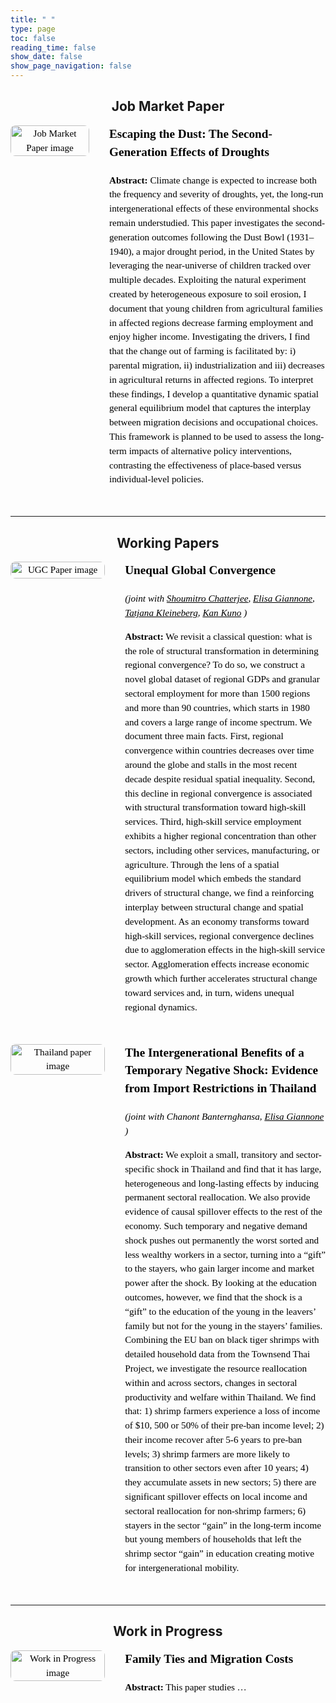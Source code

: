 ```yaml
---
title: " "
type: page
toc: false
reading_time: false
show_date: false
show_page_navigation: false
---
```


<!-- BEGIN: full-bleed wrapper for research page -->
<div class="research-fullwidth-wrapper">

<h2 style="text-align:center;">Job Market Paper</h2>

<div class="research-item" 
     style="display: flex; flex-wrap: wrap; align-items: flex-start; gap: 2rem; margin-bottom: 2rem; max-width: 1200px; margin-left: 0; margin-right: 0; font-size: 0.95rem; line-height: 1.5; color: #000; font-family: Georgia, serif;">

  <!-- Left: Image -->
  <div style="flex: 0 0 30%; max-width: 25%; text-align: center;">
    <img src="/uploads/DB_picture.png" 
         alt="Job Market Paper image"
         style="width: 100%; height: auto; border-radius: 8px;">
  </div>

  <!-- Right: Text -->
  <div style="flex: 1; color:#000; font-family: Georgia, serif;">
    <h3 style="margin-top: 0; color:#000; font-size:1.2rem;">Escaping the Dust: The Second-Generation Effects of Droughts</h3>
    <p style="color:#000; margin-top:0.5rem;">
      <strong style="color:#000;">Abstract:</strong> Climate change is expected to increase both the frequency and severity of droughts, yet, the long-run intergenerational effects of these environmental shocks remain understudied. This paper investigates the second-generation outcomes following the Dust Bowl (1931–1940), a major drought period, in the United States by leveraging the near-universe of children tracked over multiple decades. Exploiting the natural experiment created by heterogeneous exposure to soil erosion, I document that young children from agricultural families in affected regions decrease farming employment and enjoy higher income. Investigating the drivers, I find that the change out of farming is facilitated by: i) parental migration, ii) industrialization and iii) decreases in agricultural returns in affected regions. To interpret these findings, I develop a quantitative dynamic spatial general equilibrium model that captures the interplay between migration decisions and occupational choices. This framework is planned to be used to assess the long-term impacts of alternative policy interventions, contrasting the effectiveness of place-based versus individual-level policies.
    </p>
  </div>

</div>








---
<h2 style="text-align:center;">Working Papers</h2>

<!-- Working Paper 1 -->
<div class="research-item" 
     style="display: flex; flex-wrap: wrap; align-items: flex-start; gap: 2rem; margin-bottom: 2rem; max-width: 1200px; margin-left: 0; margin-right: 0; font-size: 0.95rem; line-height: 1.5; color: #000; font-family: Georgia, serif;">

  <!-- Left: Image -->
  <div style="flex: 0 0 30%; max-width: 30%; text-align: center;">
    <img src="/uploads/UGC_picture.png" 
         alt="UGC Paper image"
         style="width: 100%; height: auto; border-radius: 8px;">
  </div>

  <!-- Right: Text -->
  <div style="flex: 1; color:#000;">
    <h3 style="margin-top: 0; color:#000; font-size:1.2rem;">Unequal Global Convergence</h3>
    <p style="color:#000; margin-top:0.5rem;">
      <em>(joint with 
        <a href="https://pages.jh.edu/schatt20/" target="_blank" style="color:#000;">Shoumitro Chatterjee</a>, 
        <a href="https://sites.google.com/view/elisagiannone/" target="_blank" style="color:#000;">Elisa Giannone</a>, 
        <a href="https://sites.google.com/view/tkleineberg/home" target="_blank" style="color:#000;">Tatjana Kleineberg</a>, 
        <a href="https://kankuno.github.io/" target="_blank" style="color:#000;">Kan Kuno</a>
      )</em>
    </p>
    <p style="color:#000; margin-top:0.5rem;">
      <strong style="color:#000;">Abstract:</strong> We revisit a classical question: what is the role of structural transformation in determining regional convergence? To do so, we construct a novel global dataset of regional GDPs and granular sectoral employment for more than 1500 regions and more than 90 countries, which starts in 1980 and covers a large range of income spectrum. We document three main facts. First, regional convergence within countries decreases over time around the globe and stalls in the most recent decade despite residual spatial inequality. Second, this decline in regional convergence is associated with structural transformation toward high-skill services. Third, high-skill service employment exhibits a higher regional concentration than other sectors, including other services, manufacturing, or agriculture. Through the lens of a spatial equilibrium model which embeds the standard drivers of structural change, we find a reinforcing interplay between structural change and spatial development. As an economy transforms toward high-skill services, regional convergence declines due to agglomeration effects in the high-skill service sector. Agglomeration effects increase economic growth which further accelerates structural change toward services and, in turn, widens unequal regional dynamics.
    </p>
  </div>
</div>


<!-- Working Paper 2 -->
<div class="research-item" 
     style="display: flex; flex-wrap: wrap; align-items: flex-start; gap: 2rem; margin-bottom: 2rem; max-width: 1200px; margin-left: 0; margin-right: 0; font-size: 0.95rem; line-height: 1.5; color: #000; font-family: Georgia, serif;">

  <!-- Left: Image -->
  <div style="flex: 0 0 30%; max-width: 30%; text-align: center;">
    <img src="/uploads/Shrimp_picture.png" 
         alt="Thailand paper image"
         style="width: 100%; height: auto; border-radius: 8px;">
  </div>

  <!-- Right: Text -->
  <div style="flex: 1; color:#000;">
    <h3 style="margin-top: 0; color:#000; font-size:1.2rem;">The Intergenerational Benefits of a Temporary Negative Shock: Evidence from Import Restrictions in Thailand</h3>
    <p style="color:#000; margin-top:0.5rem;">
      <em>(joint with Chanont Banternghansa, 
        <a href="https://sites.google.com/view/tkleineberg/home" target="_blank" style="color:#000;">Elisa Giannone</a>
      )</em>
    </p>
    <p style="color:#000; margin-top:0.5rem;">
      <strong style="color:#000;">Abstract:</strong> We exploit a small, transitory and sector-specific shock in Thailand and find that it has large, heterogeneous and long-lasting effects by inducing permanent sectoral reallocation. We also provide evidence of causal spillover effects to the rest of the economy. Such temporary and negative demand shock pushes out permanently the worst sorted and less wealthy workers in a sector, turning into a “gift” to the stayers, who gain larger income and market power after the shock. By looking at the education outcomes, however, we find that the shock is a “gift” to the education of the young in the leavers’ family but not for the young in the stayers’ families. Combining the EU ban on black tiger shrimps with detailed household data from the Townsend Thai Project, we investigate the resource reallocation within and across sectors, changes in sectoral productivity and welfare within Thailand. We find that: 1) shrimp farmers experience a loss of income of $10, 500 or 50% of their pre-ban income level; 2) their income recover after 5-6 years to pre-ban levels; 3) shrimp farmers are more likely to transition to other sectors even after 10 years; 4) they accumulate assets in new sectors; 5) there are significant spillover effects on local income and sectoral reallocation for non-shrimp farmers; 6) stayers in the sector “gain” in the long-term income but young members of households that left the shrimp sector “gain” in education creating motive for intergenerational mobility.
    </p>
  </div>
</div>

---
<h2 style="text-align:center;">Work in Progress</h2>

<!-- Work in Progress -->
<div class="research-item" 
     style="display: flex; flex-wrap: wrap; align-items: flex-start; gap: 2rem; margin-bottom: 2rem; max-width: 1200px; margin-left: 0; margin-right: 0; font-size: 0.95rem; line-height: 1.5; color: #000; font-family: Georgia, serif;">

  <!-- Left: Image -->
  <div style="flex: 0 0 30%; max-width: 30%; text-align: center;">
    <img src="/uploads/mignet_picture.png" 
         alt="Work in Progress image"
         style="width: 100%; height: auto; border-radius: 8px;">
  </div>

  <!-- Right: Text -->
  <div style="flex: 1; color:#000;">
    <h3 style="margin-top: 0; color:#000; font-size:1.2rem;">Family Ties and Migration Costs</h3>
    <p style="color:#000; margin-top:0.5rem;">
      <strong style="color:#000;">Abstract:</strong> This paper studies …
    </p>
  </div>
</div>


